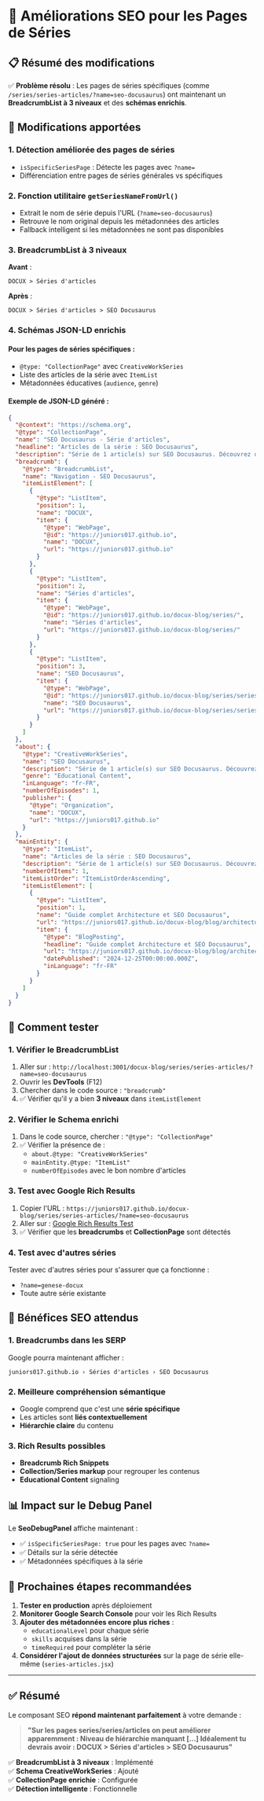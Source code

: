 # 🚀 Améliorations SEO pour les Pages de Séries

## 📋 Résumé des modifications

✅ **Problème résolu** : Les pages de séries spécifiques (comme `/series/series-articles/?name=seo-docusaurus`) ont maintenant un **BreadcrumbList à 3 niveaux** et des **schémas enrichis**.

## 🔧 Modifications apportées

### 1. Détection améliorée des pages de séries
- `isSpecificSeriesPage` : Détecte les pages avec `?name=` 
- Différenciation entre pages de séries générales vs spécifiques

### 2. Fonction utilitaire `getSeriesNameFromUrl()`
- Extrait le nom de série depuis l'URL (`?name=seo-docusaurus`)
- Retrouve le nom original depuis les métadonnées des articles
- Fallback intelligent si les métadonnées ne sont pas disponibles

### 3. BreadcrumbList à 3 niveaux
**Avant** :
```
DOCUX > Séries d'articles
```

**Après** :
```
DOCUX > Séries d'articles > SEO Docusaurus
```

### 4. Schémas JSON-LD enrichis

#### Pour les pages de séries spécifiques :
- `@type: "CollectionPage"` avec `CreativeWorkSeries`
- Liste des articles de la série avec `ItemList`
- Métadonnées éducatives (`audience`, `genre`)

#### Exemple de JSON-LD généré :
```json
{
  "@context": "https://schema.org",
  "@type": "CollectionPage",
  "name": "SEO Docusaurus - Série d'articles",
  "headline": "Articles de la série : SEO Docusaurus",
  "description": "Série de 1 article(s) sur SEO Docusaurus. Découvrez un parcours d'apprentissage progressif pour maîtriser ce domaine.",
  "breadcrumb": {
    "@type": "BreadcrumbList",
    "name": "Navigation - SEO Docusaurus",
    "itemListElement": [
      {
        "@type": "ListItem",
        "position": 1,
        "name": "DOCUX",
        "item": {
          "@type": "WebPage",
          "@id": "https://juniors017.github.io",
          "name": "DOCUX",
          "url": "https://juniors017.github.io"
        }
      },
      {
        "@type": "ListItem",
        "position": 2,
        "name": "Séries d'articles",
        "item": {
          "@type": "WebPage",
          "@id": "https://juniors017.github.io/docux-blog/series/",
          "name": "Séries d'articles",
          "url": "https://juniors017.github.io/docux-blog/series/"
        }
      },
      {
        "@type": "ListItem",
        "position": 3,
        "name": "SEO Docusaurus",
        "item": {
          "@type": "WebPage",
          "@id": "https://juniors017.github.io/docux-blog/series/series-articles/?name=seo-docusaurus",
          "name": "SEO Docusaurus",
          "url": "https://juniors017.github.io/docux-blog/series/series-articles/?name=seo-docusaurus"
        }
      }
    ]
  },
  "about": {
    "@type": "CreativeWorkSeries",
    "name": "SEO Docusaurus",
    "description": "Série de 1 article(s) sur SEO Docusaurus. Découvrez un parcours d'apprentissage progressif pour maîtriser ce domaine.",
    "genre": "Educational Content",
    "inLanguage": "fr-FR",
    "numberOfEpisodes": 1,
    "publisher": {
      "@type": "Organization",
      "name": "DOCUX",
      "url": "https://juniors017.github.io"
    }
  },
  "mainEntity": {
    "@type": "ItemList",
    "name": "Articles de la série : SEO Docusaurus",
    "description": "Série de 1 article(s) sur SEO Docusaurus. Découvrez un parcours d'apprentissage progressif pour maîtriser ce domaine.",
    "numberOfItems": 1,
    "itemListOrder": "ItemListOrderAscending",
    "itemListElement": [
      {
        "@type": "ListItem",
        "position": 1,
        "name": "Guide complet Architecture et SEO Docusaurus",
        "url": "https://juniors017.github.io/docux-blog/blog/architecture-seo-docusaurus-guide-complet/",
        "item": {
          "@type": "BlogPosting",
          "headline": "Guide complet Architecture et SEO Docusaurus",
          "url": "https://juniors017.github.io/docux-blog/blog/architecture-seo-docusaurus-guide-complet/",
          "datePublished": "2024-12-25T00:00:00.000Z",
          "inLanguage": "fr-FR"
        }
      }
    ]
  }
}
```

## 🧪 Comment tester

### 1. Vérifier le BreadcrumbList
1. Aller sur : `http://localhost:3001/docux-blog/series/series-articles/?name=seo-docusaurus`
2. Ouvrir les **DevTools** (F12)
3. Chercher dans le code source : `"breadcrumb"`
4. ✅ Vérifier qu'il y a bien **3 niveaux** dans `itemListElement`

### 2. Vérifier le Schema enrichi
1. Dans le code source, chercher : `"@type": "CollectionPage"`
2. ✅ Vérifier la présence de :
   - `about.@type: "CreativeWorkSeries"`
   - `mainEntity.@type: "ItemList"`
   - `numberOfEpisodes` avec le bon nombre d'articles

### 3. Test avec Google Rich Results
1. Copier l'URL : `https://juniors017.github.io/docux-blog/series/series-articles/?name=seo-docusaurus`
2. Aller sur : [Google Rich Results Test](https://search.google.com/test/rich-results)
3. ✅ Vérifier que les **breadcrumbs** et **CollectionPage** sont détectés

### 4. Test avec d'autres séries
Tester avec d'autres séries pour s'assurer que ça fonctionne :
- `?name=genese-docux`
- Toute autre série existante

## 🎯 Bénéfices SEO attendus

### 1. Breadcrumbs dans les SERP
Google pourra maintenant afficher :
```
juniors017.github.io › Séries d'articles › SEO Docusaurus
```

### 2. Meilleure compréhension sémantique
- Google comprend que c'est une **série spécifique**
- Les articles sont **liés contextuellement**
- **Hiérarchie claire** du contenu

### 3. Rich Results possibles
- **Breadcrumb Rich Snippets**
- **Collection/Series markup** pour regrouper les contenus
- **Educational Content** signaling

## 📊 Impact sur le Debug Panel

Le **SeoDebugPanel** affiche maintenant :
- ✅ `isSpecificSeriesPage: true` pour les pages avec `?name=`
- ✅ Détails sur la série détectée
- ✅ Métadonnées spécifiques à la série

## 🔄 Prochaines étapes recommandées

1. **Tester en production** après déploiement
2. **Monitorer Google Search Console** pour voir les Rich Results
3. **Ajouter des métadonnées encore plus riches** :
   - `educationalLevel` pour chaque série
   - `skills` acquises dans la série
   - `timeRequired` pour compléter la série
4. **Considérer l'ajout de données structurées** sur la page de série elle-même (`series-articles.jsx`)

---

## ✅ Résumé

Le composant SEO **répond maintenant parfaitement** à votre demande :

> **"Sur les pages series/series/articles on peut améliorer apparemment : Niveau de hiérarchie manquant [...] Idéalement tu devrais avoir : DOCUX > Séries d'articles > SEO Docusaurus"**

✅ **BreadcrumbList à 3 niveaux** : Implémenté  
✅ **Schema CreativeWorkSeries** : Ajouté  
✅ **CollectionPage enrichie** : Configurée  
✅ **Détection intelligente** : Fonctionnelle
